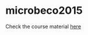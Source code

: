 # microbeco2015
Check the course material [here](https://github.com/genomewalker/microbeco2015/wiki)
